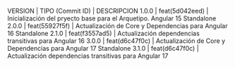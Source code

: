VERSION | TIPO (Commit ID) | DESCRIPCION
 1.0.0  |  feat(5d042eed)  | Inicialización del pryecto base para el Arquetipo. Angular 15 Standalone
 2.0.0  |  feat(55927f5f)  | Actualización de Core y Dependencias para Angular 16 Standalone
 2.1.0  |  feat(f3557ad5)  | Actualización dependencias transitivas para Angular 16
 3.0.0  |  feat(d6c47f0c)  | Actualización de Core y Dependencias para Angular 17 Standalone
 3.1.0  |  feat(d6c47f0c)  | Actualización dependencias transitivas para Angular 17
